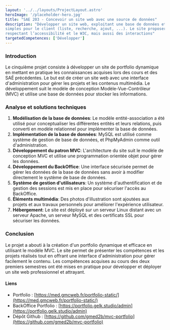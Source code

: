 ```yaml
---
layout: '../../layouts/ProjectLayout.astro'
heroImage: '/placeholder-hero.jpg'
title: "SAE 203 - Concevoir un site web avec une source de données"
description: "Développer un site web, exploitant une base de données et permettant quelques interactions
simples pour le client (liste, recherche, ajout, ...). Le site proposera une mise en page
respectant l’accessibilité et le W3C, mais aussi des interactions"
targetedCompetences: ['Développer']
---
```


### Introduction

Le cinquième projet consiste à développer un site de portfolio dynamique en mettant en pratique les connaissances acquises lors des cours et des SAÉ précédentes. Le but est de créer un site web avec une interface d'administration pour gérer les projets et les contenus multimédia. Le développement suit le modèle de conception Modèle-Vue-Contrôleur (MVC) et utilise une base de données pour stocker les informations.

### Analyse et solutions techniques

1. **Modélisation de la base de données**: Le modèle entité-association a été utilisé pour conceptualiser les différentes entités et leurs relations, puis converti en modèle relationnel pour implémenter la base de données.
2. **Implémentation de la base de données**: MySQL est utilisé comme système de gestion de base de données, et PhpMyAdmin comme outil d'administration.
3. **Développement du patron MVC**: L'architecture du site suit le modèle de conception MVC et utilise une programmation orientée objet pour gérer les données.
4. **Développement du BackOffice**: Une interface sécurisée permet de gérer les données de la base de données sans avoir à modifier directement le système de base de données.
5. **Système de gestion d'utilisateurs**: Un système d'authentification et de gestion des sessions est mis en place pour sécuriser l'accès au BackOffice.
6. **Éléments multimédia**: Des photos d'illustration sont ajoutées aux projets et aux travaux personnels pour améliorer l'expérience utilisateur.
7. **Hébergement**: Le site est déployé sur un serveur Linux distant avec un serveur Apache, un serveur MySQL et des certificats SSL pour sécuriser les données.

### Conclusion

Le projet a abouti à la création d'un portfolio dynamique et efficace en utilisant le modèle MVC. Le site permet de présenter les compétences et les projets réalisés tout en offrant une interface d'administration pour gérer facilement le contenu. Les compétences acquises au cours des deux premiers semestres ont été mises en pratique pour développer et déployer un site web professionnel et attrayant.

#### Liens

- Portfolio : [https://med.gmcweb.fr/portfolio-static/](https://med.gmcweb.fr/portfolio-static/)
- BackOffice Portfolio : [https://portfolio.gelk.studio/admin](https://portfolio.gelk.studio/admin)
- Dépôt Github : [https://github.com/gmed2b/mvc-portfolio](https://github.com/gmed2b/mvc-portfolio)

